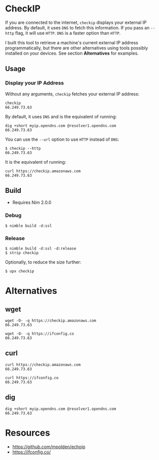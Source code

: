 # CheckIP

If you are connected to the internet, `checkip` displays your external IP address.
By default, it uses `DNS` to fetch this information. If you pass an `--http` flag, it will use `HTTP`. `DNS` is a faster option than `HTTP`.

I built this tool to retrieve a machine's current external IP address programmatically, but there are other alternatives using tools possibly installed on your devices. See section **Alternatives** for examples.

## Usage

### Display your IP Address

Without any arguments, `checkip` fetches your external IP address:

```
checkip
66.249.73.63
```

By default, it uses `DNS` and is the equivalent of running:

```
dig +short myip.opendns.com @resolver1.opendns.com
66.249.73.63
```


You can use the `--url` option to use `HTTP` instead of `DNS`:

```
$ checkip --http
66.249.73.63
```

It is the equivalent of running:

```
curl https://checkip.amazonaws.com
66.249.73.63
```

## Build

* Requires Nim 2.0.0

### Debug

```
$ nimble build -d:ssl
```

### Release

```
$ nimble build -d:ssl -d:release
$ strip checkip
```

Optionally, to reduce the size further:

```
$ upx checkip
```

# Alternatives

## wget

```
wget -O- -q https://checkip.amazonaws.com
66.249.73.63
```

```
wget -O- -q https://ifconfig.co
66.249.73.63
```

## curl

```
curl https://checkip.amazonaws.com
66.249.73.63
```

```
curl https://ifconfig.co
66.249.73.63
```

## dig

```
dig +short myip.opendns.com @resolver1.opendns.com
66.249.73.63
```


# Resources

* https://github.com/mpolden/echoip
* https://ifconfig.co/

